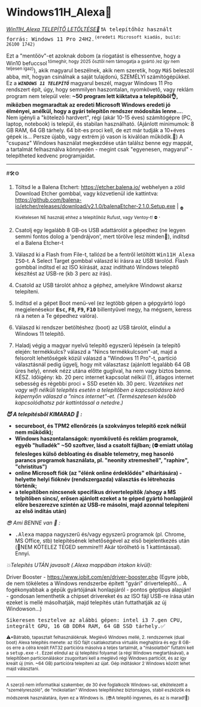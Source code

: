# Windows11H_Alexa🛟
<a href="https://drive.google.com/drive/folders/1PjNjLoUtQdGAW1A2i_0EOtZBQQqCw1Ox?usp=drive_link">*Win11H_Alexa TELEPÍTŐ LETÖLTÉSE🎯*</a> <tt>❗A telepítőhöz használt forrás: Windows 11 Pro 24H2.<sup>(eredeti Microsoft kiadás, build: 26100 1742)</sup></tt>

Ezt a "mentőöv"-et azoknak dobom (a riogatást is elhessentve, hogy a Win10 befuccsol<sup> tömeghír, hogy 2025 ősztől nem támogatja a gyártó /ez így nem teljesen igaz)</sup>), akik magyarul beszélnek, akik nem szeretik, hogy <tt>M</tt>á<tt>S</tt> beleszól abba, mit, hogyan csinálnak a saját tulajdonú, SZEMÉLYI számítógépükkel.
Ez a <CODE><b><i>WINDOWS 11 TELEPÍTŐ</i></b></CODE> magyarul beszél, magyar Windows 11 Pro rendszert épít, úgy, hogy semmilyen haszontalan, nyomkövető, vagy reklám program nem települ vele: <b>~50 program lett kiiktatva a telepítőből👌, miközben megmaradtak az eredeti Microsoft Windows eredeti jó élményei, anélkül, hogy a gyári telepítőn rendszer módosítás lenne...</b>. 
Nem igényli a "kötelező hardvert", régi (akár 10-15 éves) számítógépre (PC, laptop, notebook) is települ, és stabilan használható. (Ajánlott minimumok: 8 GB RAM, 64 GB tárhely. 64 bit-es proci kell, de ezt már tudják a 10+éves gépek is... Persze újabb, vagy extrém jó vason is kiválóan működik.🤗)
A "csupasz" Windows használat megkezdése után találsz benne egy mappát, a tartalmát felhasználva könnyedén - megint csak "egyenesen, magyarul" - telepítheted kedvenc programjaidat. 

<hr>
#🛠️⚙️

1. Töltsd le a Balena Etchert: https://etcher.balena.io/ webhelyen a zöld Download Etcher gombbal, vagy közvetlenül ide kattintva: https://github.com/balena-io/etcher/releases/download/v2.1.0/balenaEtcher-2.1.0.Setup.exe | <sub> ⛔ Kivételesen NE használj ehhez a telepítőhöz Rufust, vagy Ventoy-t! ⛔ </sub>.

2. Csatolj egy legalább 8 GB-os USB adattárolót a gépedhez (ne legyen semmi fontos dolog a 'pendrájvon', mert törölve lesz minden🚩), indítsd el a Balena Etcher-t
   
3. Válaszd ki a Flash from File-t, tallózd be a fentről letöltött <tt>Win11H_Alexa ISO</tt>-t. A Select Target gombbal válaszd ki írásra az USB tárolód. Flash gombbal indítsd el az ISO kiírását, azaz indítható Windows telepítő készítést az USB-re (kb 3 perc az írás).
   
4. Csatold az USB tárolót ahhoz a géphez, amelyikre Windowst akarsz telepíteni.
   
5. Indítsd el a gépet Boot menü-vel (ez legtöbb gépen a gépgyártó logó megjelenésekor <b><tt>Esc</tt>, <tt>F8</tt>, <tt>F9</tt>, <tt>F10</tt></b> billentyűvel megy, ha mégsem, keress rá a neten a Te gépedhez valóra).
   
6. Válaszd ki rendszer betöltéshez (boot) az USB tárolót, elindul a Windows 11 telepítő.
    
7. Haladj végig a magyar nyelvű telepítő egyszerű lépésein (a telepítő elején: termékkulcs? válaszd a "Nincs termékkulcsom"-at, majd a felsorolt lehetőségek közül válaszd a "Windows 11 Pro"-t, partíció választásnál pedig ügyelj, hogy mit választasz (ajánlott legalább 64 GB üres hely), ennek nézz utána előtte guglival, ha nem vagy biztos benne. KÉSZ.
   Időigény: kb. 20 perc internet kapcsolat nélkül (!), átlagos internet sebesség és régebbi proci + SSD esetén kb. 30 perc. *Vezetékes net vagy wifi nélküli telepítés esetén a telepítőben a kapcsolódásra kérő képernyőn válaszd a "nincs internet"-et. (Természetesen később kapcsolódhatsz pár kattintással a netedre.)*
   

  <b>

*😈 A telepítésből KIMARAD 💩 :*
     
- secureboot, és TPM2 ellenőrzés (a szokványos telepítő ezek nélkül nem működik);
- Windows haszontalanságok: nyomkövető és reklám programok, egyéb "hulladék" ~50 szoftver, lásd a csatolt fájlban; (⛔ emiatt utólag felesleges külső debloating és disable telemetry, meg hasonló parancs programok használata, pl. "neonity xtremeshell", "raphire", "christitus")
- online Microsoft fiók (az "élénk online érdeklődés" elhárítására) - helyette helyi fióknév (rendszergazda) választás és létrehozás történik;
- a telepítőben nincsenek specifikus drivertelepítők /ahogy a MS telpítőben sincs/, erősen ajánlott ezeket a te géped gyártó honlapjáról előre beszerezve szintén az USB-re másolni, majd azonnal telepíteni az első indítás után)
  </b>

*😎 Ami BENNE van 👀 :*
  
- <tt>.Alexa</tt> mappa nagyszerű és/vagy egyszerű programok (pl. Chrome, MS Office, stb) telepítésének lehetőségével az első bejelentkezés után (🥳NEM KÖTELEZ TÉGED semmire!!! Akár törölhető is 1 kattintással).
Ennyi.

*💥Telepítés UTÁN javasolt (.Alexa mappában írtakon kívül):*

Driver Booster - https://www.iobit.com/en/driver-booster.php 
(Egyre jobb, de nem tökéletes a Windows rendszerbe épített "gyári" drivertelepítő... A fogékonyabbak a gépük gyártójának honlapjáról - pontos géptípus alapján! - gondosan lementhetik a chipset drivereket és az ISO fájl USB-re írása után ezeket is mellé másolhatják, majd telepítés után futtathatják az új Windowson...)

<tt>Sikeresen tesztelve az alábbi gépen: intel i3 7.gen CPU, integrált GPU, 16 GB DDR4 RAM, 64 GB SSD tárhely.✅</tt>

<sub>⚠*Bátrabb, tapasztalt felhasználóknak. Meglévő Windows mellé, 2. rendszernek (dual boot) Alexa telepítés menete: az ISO fájlt csatlakoztatva virtuális meghajtóra és egy 8 GB-os erre a célra kreált FAT32 partícióra másolva a teljes tartalmát, a "másolatból" futtatni kell a  <tt>setup.exe</tt> -t . Ezzel elindul az új telepítési folyamat (a régi Windows megtartásával), a telepítőben partícionáláskor zsugorítani kell a meglévő régi Windows partíciót, és az így kreált új (min. ~64 GB) partícióra telepíteni az újat. Gép indításkor 2 Windows között lehet majd választani.</sub>
<hr>

<sub>A szerző nem informatikai szakember, de 30 éve foglalkozik Windows-sal, elkötelezett a "személyreszóló", de "mókolatlan" Windows telepítéshez biztonságos, stabil eszközök és módszerek használatára, ilyen ez a Windows is.</sub>
<sub>(😎A telepítő ingyenes, és az is marad!💝)</sub>
